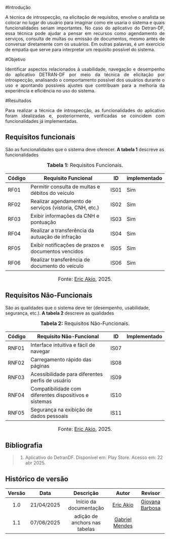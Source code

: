 #Introdução
<p align="justify">
A técnica de introspecção, na elicitação de requisitos, envolve o analista se colocar no lugar do usuário para imaginar como ele usaria o sistema e quais funcionalidades seriam importantes. No caso do aplicativo do Detran-DF, essa técnica pode ajudar a pensar em recursos como agendamento de serviços, consulta de multas ou emissão de documentos, mesmo antes de conversar diretamente com os usuários. Em outras palavras, é um exercício de empatia que serve para interpretar um requisito possível do sistema.
</p>

#Objetivo
<p align="justify">
Identificar aspectos relacionados à usabilidade, navegação e desempenho do aplicativo DETRAN-DF por meio da técnica de elicitação por introspecção, analisando o comportamento possível dos usuários durante o uso e apontando possíveis ajustes que contribuam para a melhoria da experiência e eficiência no uso do sistema.
</p>

#Resultados
<p align="justify">
Para realizar a técnica de introspecção, as funcionalidades do aplicativo foram idealizadas e, posteriormente, verificadas se coincidem com funcionalidades já implementadas.
</p>

## Requisitos funcionais

São as funcionalidades que o sistema deve oferecer.
<a id="req-funcionais"></a>
**A tabela 1** descreve as funcionalidades
<font size="3"><p style="text-align: center">**Tabela 1:** Requisitos Funcionais.</p></font>

| Código | Requisito Funcional                                              | ID | implementado |
|--------|------------------------------------------------------------------|---------------------------|----------------------|
| RF01   | Permitir consulta de multas e débitos do veículo                | IS01 | Sim |
| RF02   | Realizar agendamento de serviços (vistoria, CNH, etc.)         | IS02 | Sim |
| RF03   | Exibir informações da CNH e pontuação                           | IS03 | Sim |
| RF04   | Realizar a transferência da autuação de infração                | IS04 | Sim |
| RF05   | Exibir notificações de prazos e documentos vencidos            | IS05 | Sim |
| RF06   | Realizar transferência de documento do veículo                 | IS06 | Sim |

<font size="3"><p style="text-align: center">Fonte: [Eric Akio](https://github.com/eric-kingu), 2025.</p></font>


## Requisitos Não-Funcionais

São as qualidades que o sistema deve ter (desempenho, usabilidade, segurança, etc.).
<a id="req-nao-funcionais"></a>
**A tabela 2** descreve as qualidades

<font size="3"><p style="text-align: center">**Tabela 2:** Requisitos Não-Funcionais.</p></font>

| Código | Requisito Não-Funcional                                         | ID | Implementado |
|--------|-----------------------------------------------------------------|---------------------------|----------------------|
| RNF01  | Interface intuitiva e fácil de navegar                          | IS07 |  |
| RNF02  | Carregamento rápido das páginas                                 | IS08 |  |
| RNF03  | Acessibilidade para diferentes perfis de usuário                | IS09 |  |
| RNF04  | Compatibilidade com diferentes dispositivos e sistemas          | IS10 |  |
| RNF05  | Segurança na exibição de dados pessoais                         | IS11 |  |

<font size="3"><p style="text-align: center">Fonte: [Eric Akio](https://github.com/eric-kingu), 2025.</p></font>



## Bibliografia

> 1. Aplicativo do DetranDF. Disponível em: Play Store. Acesso em: 22 abr 2025.

## Histórico de versão

| Versão |    Data    |       Descrição        |                     Autor                      |                  Revisor                   |
| :----: | :--------: | :--------------------: | :--------------------------------------------: | :----------------------------------------: |
|  1.0   | 21/04/2025 | Início da documentação | [Eric Akio](https://github.com/eric-kingu)  |  [Giovana Barbosa ](https://github.com/gio221) |
|  1.1  | 07/06/2025 | adição de anchors nas tabelas | [Gabriel Mendes](https://github.com/gbevi)       |                                           | 

